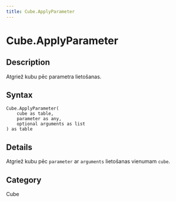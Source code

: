 ```yaml
---
title: Cube.ApplyParameter
---
```


# Cube.ApplyParameter


## Description

Atgriež kubu pēc parametra lietošanas.


## Syntax

```powerquery
Cube.ApplyParameter(
    cube as table,
    parameter as any,
    optional arguments as list
) as table
```


## Details

Atgriež kubu pēc <code>parameter</code> ar <code>arguments</code> lietošanas vienumam <code>cube</code>.



## Category
Cube

